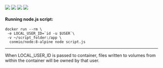 [![](https://images.microbadger.com/badges/version/conmio/node.svg)](https://microbadger.com/images/conmio/node "Get your own version badge on microbadger.com")
[![](https://images.microbadger.com/badges/image/conmio/node.svg)](https://microbadger.com/images/conmio/node "Get your own image badge on microbadger.com")
![](https://img.shields.io/docker/automated/conmio/node.svg)
![](https://img.shields.io/docker/build/conmio/node.svg)

#### Running node.js script:
```
docker run --rm \
 -e LOCAL_USER_ID=`id -u $USER`\
 -v ~/script_folder:/app \
  conmio/node:8-alpine node script.js
 ```
---

When LOCAL_USER_ID is passed to container, files written to volumes from within the container will be owned by that user.
